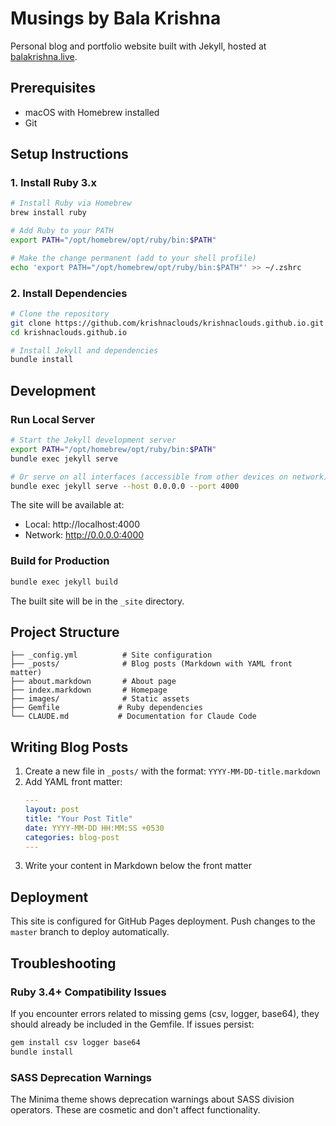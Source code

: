 # Musings by Bala Krishna

Personal blog and portfolio website built with Jekyll, hosted at [balakrishna.live](https://balakrishna.live).

## Prerequisites

- macOS with Homebrew installed
- Git

## Setup Instructions

### 1. Install Ruby 3.x

```bash
# Install Ruby via Homebrew
brew install ruby

# Add Ruby to your PATH
export PATH="/opt/homebrew/opt/ruby/bin:$PATH"

# Make the change permanent (add to your shell profile)
echo 'export PATH="/opt/homebrew/opt/ruby/bin:$PATH"' >> ~/.zshrc
```

### 2. Install Dependencies

```bash
# Clone the repository
git clone https://github.com/krishnaclouds/krishnaclouds.github.io.git
cd krishnaclouds.github.io

# Install Jekyll and dependencies
bundle install
```

## Development

### Run Local Server

```bash
# Start the Jekyll development server
export PATH="/opt/homebrew/opt/ruby/bin:$PATH"
bundle exec jekyll serve

# Or serve on all interfaces (accessible from other devices on network)
bundle exec jekyll serve --host 0.0.0.0 --port 4000
```

The site will be available at:
- Local: http://localhost:4000
- Network: http://0.0.0.0:4000

### Build for Production

```bash
bundle exec jekyll build
```

The built site will be in the `_site` directory.

## Project Structure

```
├── _config.yml          # Site configuration
├── _posts/              # Blog posts (Markdown with YAML front matter)
├── about.markdown       # About page
├── index.markdown       # Homepage
├── images/              # Static assets
├── Gemfile             # Ruby dependencies
└── CLAUDE.md           # Documentation for Claude Code
```

## Writing Blog Posts

1. Create a new file in `_posts/` with the format: `YYYY-MM-DD-title.markdown`
2. Add YAML front matter:
   ```yaml
   ---
   layout: post
   title: "Your Post Title"
   date: YYYY-MM-DD HH:MM:SS +0530
   categories: blog-post
   ---
   ```
3. Write your content in Markdown below the front matter

## Deployment

This site is configured for GitHub Pages deployment. Push changes to the `master` branch to deploy automatically.

## Troubleshooting

### Ruby 3.4+ Compatibility Issues

If you encounter errors related to missing gems (csv, logger, base64), they should already be included in the Gemfile. If issues persist:

```bash
gem install csv logger base64
bundle install
```

### SASS Deprecation Warnings

The Minima theme shows deprecation warnings about SASS division operators. These are cosmetic and don't affect functionality.
